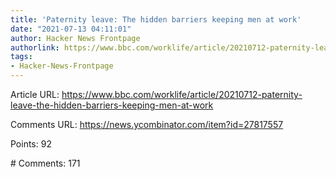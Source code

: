```yaml
---
title: 'Paternity leave: The hidden barriers keeping men at work'
date: "2021-07-13 04:11:01"
author: Hacker News Frontpage
authorlink: https://www.bbc.com/worklife/article/20210712-paternity-leave-the-hidden-barriers-keeping-men-at-work
tags:
- Hacker-News-Frontpage
---
```


<p>Article URL: <a href="https://www.bbc.com/worklife/article/20210712-paternity-leave-the-hidden-barriers-keeping-men-at-work">https://www.bbc.com/worklife/article/20210712-paternity-leave-the-hidden-barriers-keeping-men-at-work</a></p>
<p>Comments URL: <a href="https://news.ycombinator.com/item?id=27817557">https://news.ycombinator.com/item?id=27817557</a></p>
<p>Points: 92</p>
<p># Comments: 171</p>
